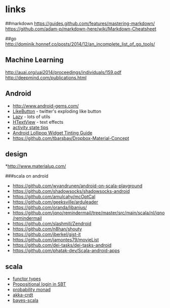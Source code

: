 # links

##markdown
https://guides.github.com/features/mastering-markdown/
https://github.com/adam-p/markdown-here/wiki/Markdown-Cheatsheet

##go
http://dominik.honnef.co/posts/2014/12/an_incomplete_list_of_go_tools/

## Machine Learning
http://auai.org/uai2014/proceedings/individuals/159.pdf
http://deepmind.com/publications.html

## Android

* http://www.android-gems.com/
* [LikeButton](https://github.com/jd-alexander/LikeButton) - twitter's exploding like button
* [Lazy](https://github.com/l123456789jy/Lazy) - lots of utils
* [HTextView](https://github.com/hanks-zyh/HTextView) - text effects
* [activity state tips](http://www.101apps.co.za/index.php/articles/persisting-the-activity-instance-state.html)
* [Android Lollipop Widget Tinting Guide](https://gist.github.com/seanKenkeremath/c945c39cdf92af138395)
* https://github.com/tbarsbay/Dropbox-Material-Concept

## design
*http://www.materialup.com/

###scala on android

* https://github.com/wvandrunen/android-on-scala-playground
* https://github.com/shadowsocks/shadowsocks-android
* https://github.com/amulcahy/mcOptCal
* https://github.com/geeksville/arduleader
* https://github.com/oranda/libanius/
* https://github.com/jqno/remindermail/tree/master/src/main/scala/nl/jqno/remindermail
* https://github.com/slashmili/Zendroid
* https://github.com/n8han/shouty
* https://github.com/jberkel/gist-it
* https://github.com/jamontes79/movieList
* https://github.com/dei-tasks/dei-tasks-android
* https://github.com/phatak-dev/Scala-android-apps

## scala
* [functor types](http://blog.tmorris.net/posts/functors-and-things-using-scala/index.html)
* [Propositional login in SBT](http://www.scala-sbt.org/0.13/sxr/sbt/logic/Logic.scala.html)
* [probability monad](https://github.com/jliszka/probability-monad)
* [akka-crdt](https://github.com/jboner/akka-crdt)
* [bayes-scala](https://github.com/danielkorzekwa/bayes-scala)

